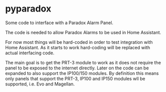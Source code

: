 # pyparadox
Some code to interface with a Paradox Alarm Panel.

The code is needed to allow Paradox Alarms to be used in Home Assistant.

For now most things will be hard-coded in order to test integration with Home Assistant. As it starts to work hard-coding will be replaced with actual interfacing code.

The main goal is to get the PRT-3 module to work as it does not require the panel to be exposed to the internet directly. Later on the code can be expanded to also support the IP100/150 modules. By definition this means only panels that support the PRT-3, IP100 and IP150 modules wll be supported, i.e. Evo and Magellan.
